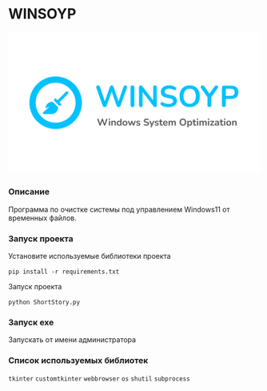 # WINSOYP

<img src="image/cover.png">

### Описание

Программа по очистке системы под управлением Windows11 от временных файлов.

### Запуск проекта

Установите используемые библиотеки проекта

```
pip install -r requirements.txt
```

Запуск проекта

```
python ShortStory.py
```

### Запуск exe

Запускать от имени администратора

### Список используемых библиотек

`tkinter`
`customtkinter`
`webbrowser`
`os`
`shutil`
`subprocess`

